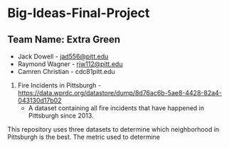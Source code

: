 # Big-Ideas-Final-Project
## Team Name: Extra Green

* Jack Dowell - jad556@pitt.edu
* Raymond Wagner - rjw112@pitt.edu
* Camren Christian - cdc81pitt.edu

1. Fire Incidents in Pittsburgh - https://data.wprdc.org/datastore/dump/8d76ac6b-5ae8-4428-82a4-043130d17b02
    * A dataset containing all fire incidents that have happened in Pittsburgh since 2013.



This repository uses three datasets to determine which neighborhood in Pittsburgh is the best. The metric used to determine